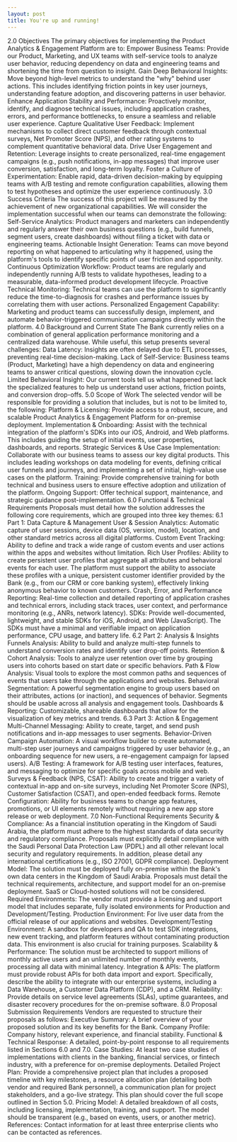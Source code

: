 ```yaml
---
layout: post
title: You're up and running!
---
```

2.0 Objectives
The primary objectives for implementing the Product Analytics & Engagement Platform are to:
Empower Business Teams: Provide our Product, Marketing, and UX teams with self-service tools to analyze user behavior, reducing dependency on data and engineering teams and shortening the time from question to insight.
Gain Deep Behavioral Insights: Move beyond high-level metrics to understand the "why" behind user actions. This includes identifying friction points in key user journeys, understanding feature adoption, and discovering patterns in user behavior.
Enhance Application Stability and Performance: Proactively monitor, identify, and diagnose technical issues, including application crashes, errors, and performance bottlenecks, to ensure a seamless and reliable user experience.
Capture Qualitative User Feedback: Implement mechanisms to collect direct customer feedback through contextual surveys, Net Promoter Score (NPS), and other rating systems to complement quantitative behavioral data.
Drive User Engagement and Retention: Leverage insights to create personalized, real-time engagement campaigns (e.g., push notifications, in-app messages) that improve user conversion, satisfaction, and long-term loyalty.
Foster a Culture of Experimentation: Enable rapid, data-driven decision-making by equipping teams with A/B testing and remote configuration capabilities, allowing them to test hypotheses and optimize the user experience continuously.
3.0 Success Criteria
The success of this project will be measured by the achievement of new organizational capabilities. We will consider the implementation successful when our teams can demonstrate the following:
Self-Service Analytics: Product managers and marketers can independently and regularly answer their own business questions (e.g., build funnels, segment users, create dashboards) without filing a ticket with data or engineering teams.
Actionable Insight Generation: Teams can move beyond reporting on what happened to articulating why it happened, using the platform's tools to identify specific points of user friction and opportunity.
Continuous Optimization Workflow: Product teams are regularly and independently running A/B tests to validate hypotheses, leading to a measurable, data-informed product development lifecycle.
Proactive Technical Monitoring: Technical teams can use the platform to significantly reduce the time-to-diagnosis for crashes and performance issues by correlating them with user actions.
Personalized Engagement Capability: Marketing and product teams can successfully design, implement, and automate behavior-triggered communication campaigns directly within the platform.
4.0 Background and Current State
The Bank currently relies on a combination of general application performance monitoring and a centralized data warehouse. While useful, this setup presents several challenges:
Data Latency: Insights are often delayed due to ETL processes, preventing real-time decision-making.
Lack of Self-Service: Business teams (Product, Marketing) have a high dependency on data and engineering teams to answer critical questions, slowing down the innovation cycle.
Limited Behavioral Insight: Our current tools tell us what happened but lack the specialized features to help us understand user actions, friction points, and conversion drop-offs.
5.0 Scope of Work
The selected vendor will be responsible for providing a solution that includes, but is not to be limited to, the following:
Platform & Licensing: Provide access to a robust, secure, and scalable Product Analytics & Engagement Platform for on-premise deployment.
Implementation & Onboarding: Assist with the technical integration of the platform's SDKs into our iOS, Android, and Web platforms. This includes guiding the setup of initial events, user properties, dashboards, and reports.
Strategic Services & Use Case Implementation: Collaborate with our business teams to assess our key digital products. This includes leading workshops on data modeling for events, defining critical user funnels and journeys, and implementing a set of initial, high-value use cases on the platform.
Training: Provide comprehensive training for both technical and business users to ensure effective adoption and utilization of the platform.
Ongoing Support: Offer technical support, maintenance, and strategic guidance post-implementation.
6.0 Functional & Technical Requirements
Proposals must detail how the solution addresses the following core requirements, which are grouped into three key themes:
6.1 Part 1: Data Capture & Management
User & Session Analytics: Automatic capture of user sessions, device data (OS, version, model), location, and other standard metrics across all digital platforms.
Custom Event Tracking: Ability to define and track a wide range of custom events and user actions within the apps and websites without limitation.
Rich User Profiles: Ability to create persistent user profiles that aggregate all attributes and behavioral events for each user. The platform must support the ability to associate these profiles with a unique, persistent customer identifier provided by the Bank (e.g., from our CRM or core banking system), effectively linking anonymous behavior to known customers.
Crash, Error, and Performance Reporting: Real-time collection and detailed reporting of application crashes and technical errors, including stack traces, user context, and performance monitoring (e.g., ANRs, network latency).
SDKs: Provide well-documented, lightweight, and stable SDKs for iOS, Android, and Web (JavaScript). The SDKs must have a minimal and verifiable impact on application performance, CPU usage, and battery life.
6.2 Part 2: Analysis & Insights
Funnels Analysis: Ability to build and analyze multi-step funnels to understand conversion rates and identify user drop-off points.
Retention & Cohort Analysis: Tools to analyze user retention over time by grouping users into cohorts based on start date or specific behaviors.
Path & Flow Analysis: Visual tools to explore the most common paths and sequences of events that users take through the applications and websites.
Behavioral Segmentation: A powerful segmentation engine to group users based on their attributes, actions (or inaction), and sequences of behavior. Segments should be usable across all analysis and engagement tools.
Dashboards & Reporting: Customizable, shareable dashboards that allow for the visualization of key metrics and trends.
6.3 Part 3: Action & Engagement
Multi-Channel Messaging: Ability to create, target, and send push notifications and in-app messages to user segments.
Behavior-Driven Campaign Automation: A visual workflow builder to create automated, multi-step user journeys and campaigns triggered by user behavior (e.g., an onboarding sequence for new users, a re-engagement campaign for lapsed users).
A/B Testing: A framework for A/B testing user interfaces, features, and messaging to optimize for specific goals across mobile and web.
Surveys & Feedback (NPS, CSAT): Ability to create and trigger a variety of contextual in-app and on-site surveys, including Net Promoter Score (NPS), Customer Satisfaction (CSAT), and open-ended feedback forms.
Remote Configuration: Ability for business teams to change app features, promotions, or UI elements remotely without requiring a new app store release or web deployment.
7.0 Non-Functional Requirements
Security & Compliance: As a financial institution operating in the Kingdom of Saudi Arabia, the platform must adhere to the highest standards of data security and regulatory compliance. Proposals must explicitly detail compliance with the Saudi Personal Data Protection Law (PDPL) and all other relevant local security and regulatory requirements. In addition, please detail any international certifications (e.g., ISO 27001, GDPR compliance).
Deployment Model: The solution must be deployed fully on-premise within the Bank's own data centers in the Kingdom of Saudi Arabia. Proposals must detail the technical requirements, architecture, and support model for an on-premise deployment. SaaS or Cloud-hosted solutions will not be considered.
Required Environments: The vendor must provide a licensing and support model that includes separate, fully isolated environments for Production and Development/Testing.
Production Environment: For live user data from the official release of our applications and websites.
Development/Testing Environment: A sandbox for developers and QA to test SDK integrations, new event tracking, and platform features without contaminating production data. This environment is also crucial for training purposes.
Scalability & Performance: The solution must be architected to support millions of monthly active users and an unlimited number of monthly events, processing all data with minimal latency.
Integration & APIs: The platform must provide robust APIs for both data import and export. Specifically, describe the ability to integrate with our enterprise systems, including a Data Warehouse, a Customer Data Platform (CDP), and a CRM.
Reliability: Provide details on service level agreements (SLAs), uptime guarantees, and disaster recovery procedures for the on-premise software.
8.0 Proposal Submission Requirements
Vendors are requested to structure their proposals as follows:
Executive Summary: A brief overview of your proposed solution and its key benefits for the Bank.
Company Profile: Company history, relevant experience, and financial stability.
Functional & Technical Response: A detailed, point-by-point response to all requirements listed in Sections 6.0 and 7.0.
Case Studies: At least two case studies of implementations with clients in the banking, financial services, or fintech industry, with a preference for on-premise deployments.
Detailed Project Plan: Provide a comprehensive project plan that includes a proposed timeline with key milestones, a resource allocation plan (detailing both vendor and required Bank personnel), a communication plan for project stakeholders, and a go-live strategy. This plan should cover the full scope outlined in Section 5.0.
Pricing Model: A detailed breakdown of all costs, including licensing, implementation, training, and support. The model should be transparent (e.g., based on events, users, or another metric).
References: Contact information for at least three enterprise clients who can be contacted as references.
